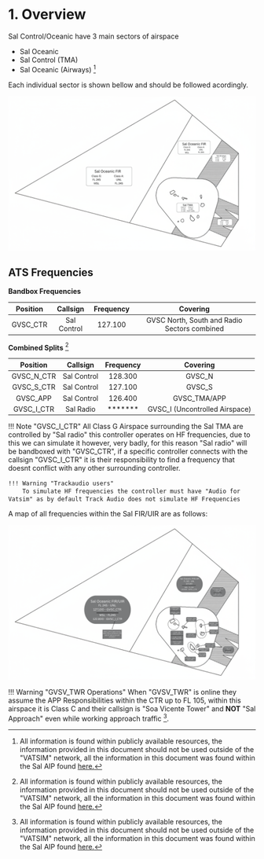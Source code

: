 # 1. Overview
Sal Control/Oceanic have 3 main sectors of airspace
* Sal Oceanic
* Sal Control (TMA)
* Sal Oceanic (Airways) [^1]

Each individual sector is shown bellow and should be followed acordingly.

![alt text](Sal-Airspace-Class.png)

## ATS Frequencies

**Bandbox Frequencies**

| Position    | Callsign              | Frequency | Covering             |
| :---------: | :---------: | :---------: | :---------: |
| GVSC_CTR | Sal Control | 127.100 | GVSC North, South and Radio Sectors combined |

**Combined Splits** [^1]

| Position    | Callsign              | Frequency | Covering             |
| :---------: | :---------: | :---------: | :---------: |
| GVSC_N_CTR    | Sal Control     | 128.300   | GVSC_N |
| GVSC_S_CTR    | Sal Control     | 127.100   | GVSC_S |
| GVSC_APP    | Sal Control     | 126.400   | GVSC_TMA/APP |
| GVSC_I_CTR    | Sal Radio     | *******  | GVSC_I (Uncontrolled Airspace) |

!!! Note "GVSC_I_CTR"
    All Class G Airspace surrounding the Sal TMA are controlled by "Sal radio" this controller operates on HF frequencies, due to this we can simulate it however, very badly, for this reason "Sal radio" will be bandboxed with "GVSC_CTR", if a specific controller connects with the callsign "GVSC_I_CTR" it is their responsibility to find a frequency that doesnt conflict with any other surrounding controller. 

    !!! Warning "Trackaudio users"
        To simulate HF frequencies the controller must have "Audio for Vatsim" as by default Track Audio does not simulate HF Frequencies

A map of all frequencies within the Sal FIR/UIR are as follows:

![alt text](Sal-Frequency-map.png)

!!! Warning "GVSV_TWR Operations"
    When "GVSV_TWR" is online they assume the APP Responsibilities within the CTR up to FL 105, within this airspace it is Class C and their callsign is "Soa Vicente Tower" and **NOT** "Sal Approach" even while working approach traffic [^1].

[^1]:
    All information is found within publicly available resources, the information provided in this document should not be used outside of the "VATSIM" network, all the information in this document was found within the Sal AIP found [here.](https://eaip.asa.cv/2024-04-18-AIRAC/pdf/GV-aip-en-GB.pdf)